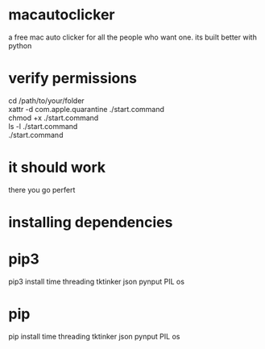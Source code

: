 # macautoclicker
a free mac auto clicker for all the people who want one.
its built better with python

# verify permissions

cd /path/to/your/folder<br>
xattr -d com.apple.quarantine ./start.command<br>
chmod +x ./start.command<br>
ls -l ./start.command<br>
./start.command<br>

# it should work
there you go perfert

# installing dependencies 
# pip3
pip3 install time threading tktinker json pynput PIL os

# pip
pip install time threading tktinker json pynput PIL os
